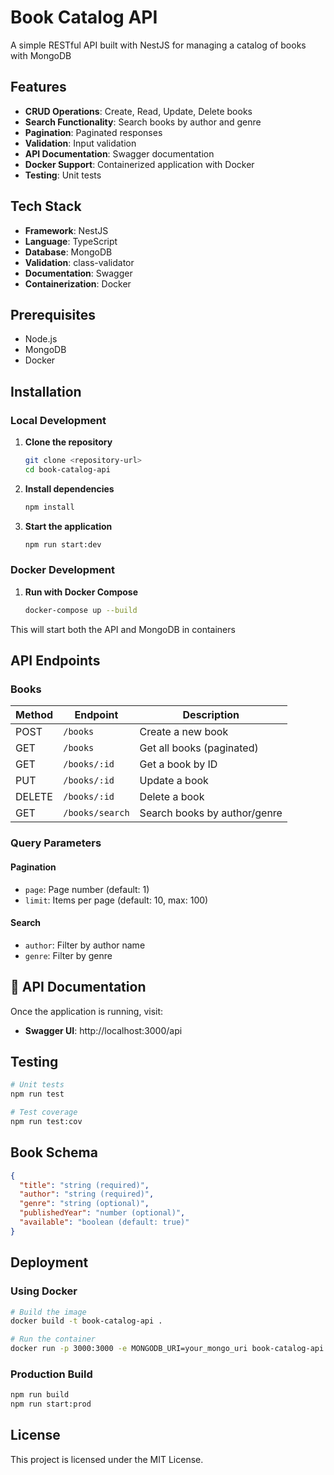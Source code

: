# Book Catalog API

A simple RESTful API built with NestJS for managing a catalog of books with MongoDB

## Features

- **CRUD Operations**: Create, Read, Update, Delete books
- **Search Functionality**: Search books by author and genre
- **Pagination**: Paginated responses
- **Validation**: Input validation
- **API Documentation**: Swagger documentation
- **Docker Support**: Containerized application with Docker
- **Testing**: Unit tests

## Tech Stack

- **Framework**: NestJS
- **Language**: TypeScript
- **Database**: MongoDB
- **Validation**: class-validator
- **Documentation**: Swagger
- **Containerization**: Docker

## Prerequisites

- Node.js
- MongoDB
- Docker

## Installation

### Local Development

1. **Clone the repository**

   ```bash
   git clone <repository-url>
   cd book-catalog-api
   ```

2. **Install dependencies**

   ```bash
   npm install
   ```

3. **Start the application**
   ```bash
   npm run start:dev
   ```

### Docker Development

1. **Run with Docker Compose**
   ```bash
   docker-compose up --build
   ```

This will start both the API and MongoDB in containers

## API Endpoints

### Books

| Method | Endpoint        | Description                  |
| ------ | --------------- | ---------------------------- |
| POST   | `/books`        | Create a new book            |
| GET    | `/books`        | Get all books (paginated)    |
| GET    | `/books/:id`    | Get a book by ID             |
| PUT    | `/books/:id`    | Update a book                |
| DELETE | `/books/:id`    | Delete a book                |
| GET    | `/books/search` | Search books by author/genre |

### Query Parameters

#### Pagination

- `page`: Page number (default: 1)
- `limit`: Items per page (default: 10, max: 100)

#### Search

- `author`: Filter by author name
- `genre`: Filter by genre

## 📖 API Documentation

Once the application is running, visit:

- **Swagger UI**: http://localhost:3000/api

## Testing

```bash
# Unit tests
npm run test

# Test coverage
npm run test:cov
```

## Book Schema

```json
{
  "title": "string (required)",
  "author": "string (required)",
  "genre": "string (optional)",
  "publishedYear": "number (optional)",
  "available": "boolean (default: true)"
}
```

## Deployment

### Using Docker

```bash
# Build the image
docker build -t book-catalog-api .

# Run the container
docker run -p 3000:3000 -e MONGODB_URI=your_mongo_uri book-catalog-api
```

### Production Build

```bash
npm run build
npm run start:prod
```

## License

This project is licensed under the MIT License.
